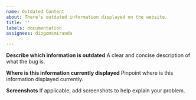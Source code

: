 ```yaml
---
name: Outdated Content
about: There's outdated information displayed on the website.
title: ''
labels: documentation
assignees: diogomsmiranda

---
```


**Describe which information is outdated**
A clear and concise description of what the bug is.

**Where is this information currently displayed**
Pinpoint where is this information displayed currently.

**Screenshots**
If applicable, add screenshots to help explain your problem.
